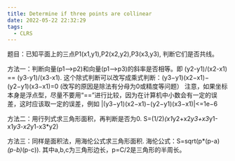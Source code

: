 ```yaml
---
title: Determine if three points are collinear
date: 2022-05-22 22:32:29
tags:
  - CLRS
---
```



题目：已知平面上的三点P1(x1,y1),P2(x2,y2),P3(x3,y3), 判断它们是否共线。

方法一：判断向量(p1-->p2)和向量(p1-->p3)的斜率是否相等。即 (y2-y1)/(x2-x1) == (y3-y1)/(x3-x1).  这个除式判断可以改写成乘式判断：(y3−y1)(x2−x1)−(y2−y1)(x3−x1)=0  (改写的原因是除法有分母为0或精度等问题）
注意，如果坐标本身是浮点型，尽量不要用“==”进行比较，因为在计算机中小数会有一定的误差，这时应该取一定的误差，例如 
|(y3−y1)(x2−x1)−(y2−y1)(x3−x1)|<=1e−6 


方法二：用行列式求三角形面积，再判断是否为0.
S=(1/2)*(x1*y2+x2*y3+x3*y1-x1*y3-x2*y1-x3*y2) 


方法三：同样是面积法，用海伦公式求三角形面积.  海伦公式：S=sqrt(p*(p-a)*(p-b)*(p-c)). 其中a,b,c为三角形边长，p=C/2是三角形的半周长。




